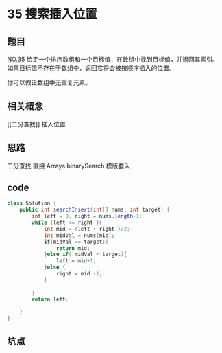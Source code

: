 # 35 搜索插入位置
## 题目
[NO.35](https://leetcode-cn.com/problems/search-insert-position/)
给定一个排序数组和一个目标值，在数组中找到目标值，并返回其索引。如果目标值不存在于数组中，返回它将会被按顺序插入的位置。

你可以假设数组中无重复元素。


## 相关概念
[[二分查找]]
插入位置

## 思路
二分查找
直接 Arrays.binarySearch 模版套入

## code
```java
class Solution {
    public int searchInsert(int[] nums, int target) {
        int left = 0, right = nums.length-1;
        while (left <= right ){
            int mid = (left + right )/2;
            int midVal = nums[mid];
            if(midVal == target){
                return mid;
            }else if( midVal < target){
                left = mid+1;
            }else {
                right = mid -1;
            }
                
        }
        return left;
        
    }
}
```

## 坑点

